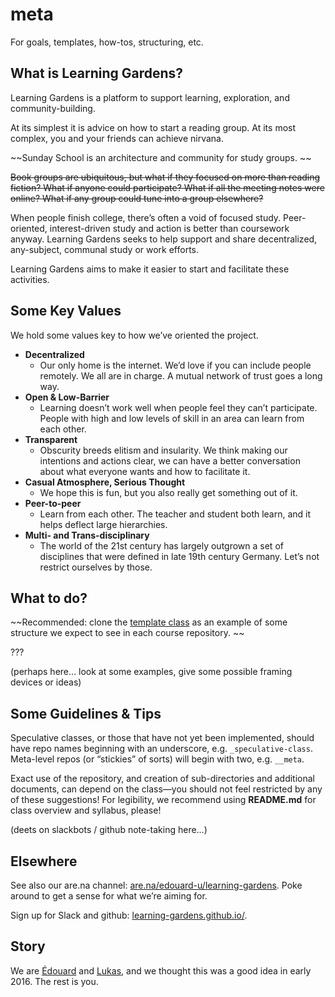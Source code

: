 # meta
For goals, templates, how-tos, structuring, etc. 

## What is Learning Gardens?

Learning Gardens is a platform to support learning, exploration, and community-building.

At its simplest it is advice on how to start a reading group. At its most complex, you and your friends can achieve nirvana. 

~~Sunday School is an architecture and community for study groups. ~~

~~Book groups are ubiquitous, but what if they focused on more than reading fiction? What if anyone could participate? What if all the meeting notes were online? What if any group could tune into a group elsewhere?~~

When people finish college, there’s often a void of focused study. Peer-oriented, interest-driven study and action is better than coursework anyway. Learning Gardens seeks to help support and share decentralized, any-subject, communal study or work efforts. 

Learning Gardens aims to make it easier to start and facilitate these activities. 

## Some Key Values

We hold some values key to how we’ve oriented the project. 

- __Decentralized__
	- Our only home is the internet. We’d love if you can include people remotely. We all are in charge. A mutual network of trust goes a long way. 
- __Open & Low-Barrier__
	- Learning doesn’t work well when people feel they can’t participate. People with high and low levels of skill in an area can learn from each other. 
- __Transparent__
	- Obscurity breeds elitism and insularity. We think making our intentions and actions clear, we can have a better conversation about what everyone wants and how to facilitate it. 
- __Casual Atmosphere, Serious Thought__
	- We hope this is fun, but you also really get something out of it. 
- __Peer-to-peer__
	- Learn from each other. The teacher and student both learn, and it helps deflect large hierarchies. 
- __Multi- and Trans-disciplinary__
	- The world of the 21st century has largely outgrown a set of disciplines that were defined in late 19th century Germany. Let’s not restrict ourselves by those. 

## What to do?

~~Recommended: clone the [template class](https://github.com/sunday-school/_template-class_) as an example of some structure we expect to see in each course repository. ~~

???

(perhaps here… look at some examples, give some possible framing devices or ideas)

## Some Guidelines & Tips

Speculative classes, or those that have not yet been implemented, should have repo names beginning with an underscore, e.g. `_speculative-class`. Meta-level repos (or “stickies” of sorts) will begin with two, e.g. `__meta`.

Exact use of the repository, and creation of sub-directories and additional documents, can depend on the class—you should not feel restricted by any of these suggestions! For legibility, we recommend using __README.md__ for class overview and syllabus, please!

(deets on slackbots / github note-taking here…)

## Elsewhere

See also our are.na channel: [are.na/edouard-u/learning-gardens](https://www.are.na/edouard-u/learning-gardens). Poke around to get a sense for what we’re aiming for. 

Sign up for Slack and github: [learning-gardens.github.io/](http://learning-gardens.github.io/).

## Story

We are [Édouard](http://edouard.us/) and [Lukas](http://ltwp.net), and we thought this was a good idea in early 2016. The rest is you. 
